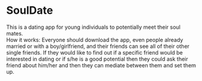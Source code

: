 # SoulDate
This is a dating app for young individuals to potentially meet their soul mates.<br />
How it works: Everyone should download the app, even people already married or with a boy/girlfriend,
and their friends can see all of their other single friends. If they would like to find out if 
a specific friend would be interested in dating or if s/he is a good potential then they could 
ask their friend about him/her and then they can mediate between them and set them up.
